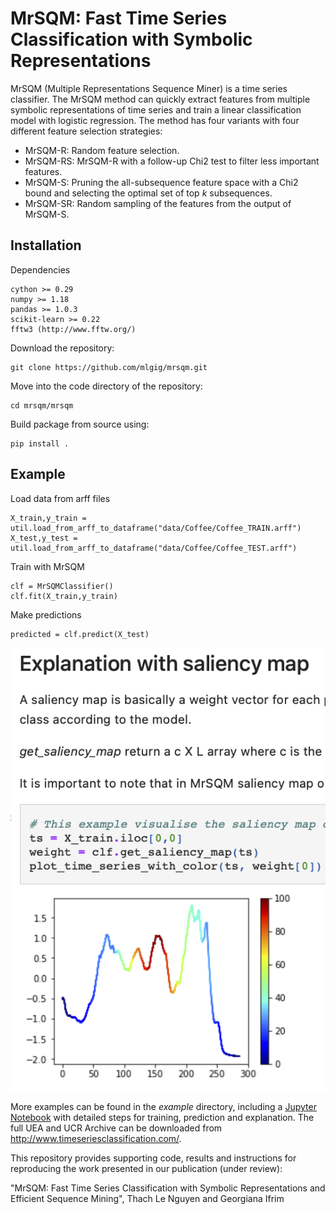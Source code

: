 # MrSQM: Fast Time Series Classification with Symbolic Representations

MrSQM (Multiple Representations Sequence Miner) is a time series classifier. The 
MrSQM method can quickly extract features from multiple symbolic representations of time series and train a linear classification model with logistic regression. The method has four variants with four different feature selection strategies:

  * MrSQM-R: Random feature selection.
  * MrSQM-RS: MrSQM-R with a follow-up Chi2 test to filter less important features.
  * MrSQM-S: Pruning the all-subsequence feature space with a Chi2 bound and selecting the optimal set of top *k* subsequences.
  * MrSQM-SR: Random sampling of the features from the output of MrSQM-S.

## Installation

Dependencies
```
cython >= 0.29
numpy >= 1.18
pandas >= 1.0.3
scikit-learn >= 0.22
fftw3 (http://www.fftw.org/)
```

Download the repository: 
```
git clone https://github.com/mlgig/mrsqm.git
```
Move into the code directory of the repository: 
```
cd mrsqm/mrsqm
```
Build package from source using: 
```
pip install .
```
## Example

Load data from arff files
```
X_train,y_train = util.load_from_arff_to_dataframe("data/Coffee/Coffee_TRAIN.arff")
X_test,y_test = util.load_from_arff_to_dataframe("data/Coffee/Coffee_TEST.arff")
```
Train with MrSQM
```
clf = MrSQMClassifier()
clf.fit(X_train,y_train)
```

Make predictions
```
predicted = clf.predict(X_test)
```

![Alt](explanation-mrsqm-example.png) 

More examples can be found in the *example* directory, including a [Jupyter Notebook](https://github.com/mlgig/mrsqm/blob/main/example/Time_Series_Classification_and_Explanation_with_MrSQM.ipynb) with detailed steps for training, prediction and 
explanation.
The full UEA and UCR Archive can be downloaded from http://www.timeseriesclassification.com/.


This repository provides supporting code, results and instructions for reproducing the work presented in our publication (under review):

"MrSQM: Fast Time Series Classification with Symbolic Representations and Efficient Sequence Mining", Thach Le Nguyen and Georgiana Ifrim
